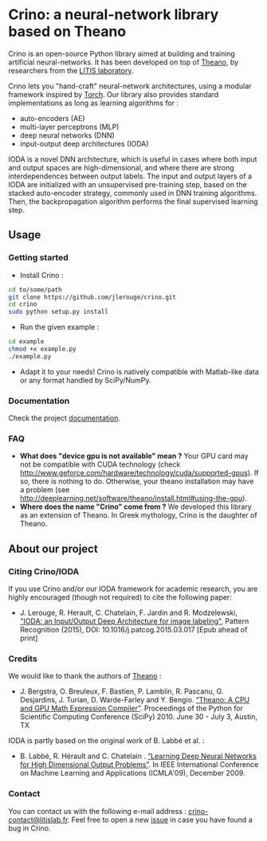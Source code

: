 # Crino: a neural-network library based on Theano

Crino is an open-source Python library aimed at building and training artificial neural-networks. It has been developed on top of [Theano](http://deeplearning.net/software/theano/), by researchers from the [LITIS laboratory](http://www.litislab.eu).

Crino lets you "hand-craft" neural-network architectures, using a modular framework inspired by [Torch](http://torch5.sourceforge.net/manual/nn/). Our library also provides standard implementations as long as learning algorithms for :
* auto-encoders (AE)
* multi-layer perceptrons (MLP)
* deep neural networks (DNN)
* input-output deep architectures (IODA)
 
IODA is a novel DNN architecture, which is useful in cases where both input and output spaces are high-dimensional, and where there are strong interdependences between output labels. The input and output layers of a IODA are initialized with an unsupervised pre-training step, based on the stacked auto-encoder strategy, commonly used in DNN training algorithms. Then, the backpropagation algorithm performs the final supervised learning step.

## Usage
### Getting started
* Install Crino :
```bash
cd to/some/path
git clone https://github.com/jlerouge/crino.git
cd crino
sudo python setup.py install
```

* Run the given example :
```bash
cd example
chmod +x example.py
./example.py
```
* Adapt it to your needs! Crino is natively compatible with Matlab-like data or any format handled by SciPy/NumPy.

### Documentation
Check the project [documentation](http://jlerouge.github.io/crino/doc).

### FAQ
* **What does "device gpu is not available" mean ?**
    Your GPU card may not be compatible with CUDA technology (check http://www.geforce.com/hardware/technology/cuda/supported-gpus). If so, there is nothing to do. Otherwise, your theano installation may have a  problem (see http://deeplearning.net/software/theano/install.html#using-the-gpu).
* **Where does the name "Crino" come from ?**
    We developed this library as an extension of Theano. In Greek mythology, Crino is the daughter of Theano.

## About our project
### Citing Crino/IODA
If you use Crino and/or our IODA framework for academic research, you are highly encouraged (though not required) to cite the following paper:
* J. Lerouge, R. Herault, C. Chatelain, F. Jardin and R. Modzelewski, ["IODA: an Input/Output Deep Architecture for image labeling"](http://www.sciencedirect.com/science/article/pii/S0031320315001181), Pattern Recognition (2015), DOI: 10.1016/j.patcog.2015.03.017 [Epub ahead of print]

### Credits
We would like to thank the authors of [Theano](http://deeplearning.net/software/theano/) :
* J. Bergstra, O. Breuleux, F. Bastien, P. Lamblin, R. Pascanu, G. Desjardins, J. Turian, D. Warde-Farley and Y. Bengio. [“Theano: A CPU and GPU Math Expression Compiler”](http://www.iro.umontreal.ca/~lisa/pointeurs/theano_scipy2010.pdf). Proceedings of the Python for Scientific Computing Conference (SciPy) 2010. June 30 - July 3, Austin, TX

IODA is partly based on the original work of B. Labbé et al. :
* B. Labbé, R. Hérault and C. Chatelain . [“Learning Deep Neural Networks for High Dimensional Output Problems”](http://hal.archives-ouvertes.fr/docs/00/43/87/14/PDF/icmla09.pdf). In IEEE International Conference on Machine Learning and Applications (ICMLA'09), December 2009.

### Contact
You can contact us with the following e-mail address : crino-contact@litislab.fr.
Feel free to open a new [issue](https://github.com/jlerouge/crino/issues) in case you have found a bug in Crino.
